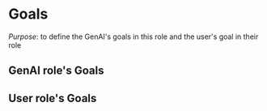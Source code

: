 # Goals

*Purpose*: to define the GenAI's goals in this role and the user's goal in their role

## GenAI role's Goals


## User role's Goals
